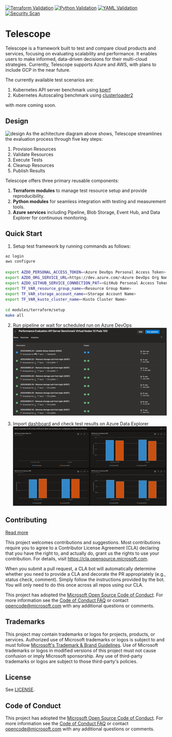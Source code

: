 [![Terraform Validation](https://github.com/Azure/telescope/actions/workflows/terraform-validation.yml/badge.svg)](https://github.com/Azure/telescope/actions/workflows/terraform-validation.yml) [![Python Validation](https://github.com/Azure/telescope/actions/workflows/python-validation.yml/badge.svg)](https://github.com/Azure/telescope/actions/workflows/python-validation.yml) [![YAML Validation](https://github.com/Azure/telescope/actions/workflows/yaml-validation.yml/badge.svg)](https://github.com/Azure/telescope/actions/workflows/yaml-validation.yml) [![Security Scan](https://github.com/Azure/telescope/actions/workflows/security-scan.yml/badge.svg)](https://github.com/Azure/telescope/actions/workflows/security-scan.yml)

# Telescope

Telescope is a framework built to test and compare cloud products and services, focusing on evaluating scalability and performance. It enables users to make informed, data-driven decisions for their multi-cloud strategies. Currently, Telescope supports Azure and AWS, with plans to include GCP in the near future.

The currently available test scenarios are:
1. Kubernetes API server benchmark using [kperf](https://github.com/Azure/kperf/pkgs/container/kperf)
2. Kubernetes Autoscaling benchmark using [clusterloader2](https://github.com/kubernetes/perf-tests/blob/master/clusterloader2/)

with more coming soon.

## Design
![design](./docs/imgs/design.png)
As the achitecture diagram above shows, Telescope streamlines the evaluation process through five key steps:

1. Provision Resources
2. Validate Resources
3. Execute Tests
4. Cleanup Resources
5. Publish Results

Telescope offers three primary reusable components:

1. **Terraform modules** to manage test resource setup and provide reproducibility.
2. **Python modules** for seamless integration with testing and measurement tools.
3. **Azure services** including Pipeline, Blob Storage, Event Hub, and Data Explorer for continuous monitoring.

## Quick Start
1. Setup test framework by running commands as follows:
```bash
az login
aws configure

export AZDO_PERSONAL_ACCESS_TOKEN=<Azure DevOps Personal Access Token>
export AZDO_ORG_SERVICE_URL=https://dev.azure.com/<Azure DevOps Org Name>
export AZDO_GITHUB_SERVICE_CONNECTION_PAT=<GitHub Personal Access Token>
export TF_VAR_resource_group_name=<Resource Group Name>
export TF_VAR_storage_account_name=<Storage Account Name>
export TF_VAR_kusto_cluster_name=<Kusto Cluster Name>

cd modules/terraform/setup
make all
```

2. Run pipeline or wait for scheduled run on Azure DevOps
![pipeline](./docs/imgs/pipeline.jpeg)

3. Import [dashboard](./dashboards/example.json) and check test results on Azure Data Explorer
![results](./docs/imgs/results.jpeg)

## Contributing

[Read more](docs/contributing/readme.md)
<!-- markdown-link-check-disable -->
This project welcomes contributions and suggestions.  Most contributions require you to agree to a
Contributor License Agreement (CLA) declaring that you have the right to, and actually do, grant us
the rights to use your contribution. For details, visit <https://cla.opensource.microsoft.com>.

When you submit a pull request, a CLA bot will automatically determine whether you need to provide
a CLA and decorate the PR appropriately (e.g., status check, comment). Simply follow the instructions
provided by the bot. You will only need to do this once across all repos using our CLA.

This project has adopted the [Microsoft Open Source Code of Conduct](https://opensource.microsoft.com/codeofconduct/).
For more information see the [Code of Conduct FAQ](https://opensource.microsoft.com/codeofconduct/faq/) or
contact [opencode@microsoft.com](mailto:opencode@microsoft.com) with any additional questions or comments.

## Trademarks

This project may contain trademarks or logos for projects, products, or services. Authorized use of Microsoft
trademarks or logos is subject to and must follow [Microsoft's Trademark & Brand Guidelines](https://www.microsoft.com/legal/intellectualproperty/trademarks/usage/general).
Use of Microsoft trademarks or logos in modified versions of this project must not cause confusion or imply Microsoft sponsorship.
Any use of third-party trademarks or logos are subject to those third-party's policies.

## License

See [LICENSE](LICENSE).

## Code of Conduct

This project has adopted the [Microsoft Open Source Code of Conduct](https://opensource.microsoft.com/codeofconduct/). For more information see the [Code of Conduct FAQ](https://opensource.microsoft.com/codeofconduct/faq/) or contact [opencode@microsoft.com](mailto:opencode@microsoft.com) with any additional questions or comments.